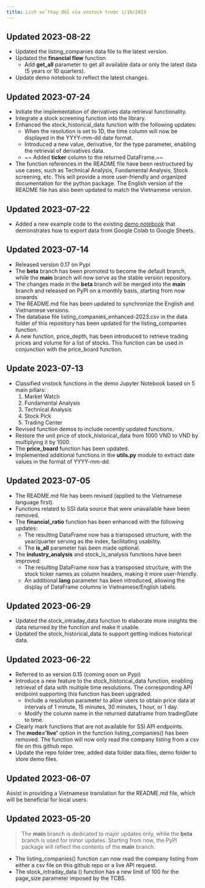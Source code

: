 ```yaml
---
title: Lịch sử thay đổi của vnstock trước 1/10/2023
---
```


## Updated 2023-08-22
- Updated the listing_companies data file to the latest version.
- Updated the **financial flow** function
  - Add **get_all** parameter to get all available data or only the latest data (5 years or 10 quarters).
- Update demo notebook to reflect the latest changes.

## Updated 2023-07-24
- Initiate the implementation of derivatives data retrieval functionality.
- Integrate a stock screening function into the library.
- Enhanced the stock_historical_data function with the following updates:
  - When the resolution is set to 1D, the time column will now be displayed in the YYYY-mm-dd date format.
  - Introduced a new value, derivative, for the type parameter, enabling the retrieval of derivatives data.
  - ~~ Added **ticker** column to the returned DataFrame.~~
- The function references in the README file have been restructured by use cases, such as Technical Analysis, Fundamental Analysis, Stock screening, etc. This will provide a more user-friendly and organized documentation for the python package. The English version of the README file has also been updated to match the Vietnamese version.

## Updated 2023-07-22
- Added a new example code to the existing [demo notebook](https://github.com/thinh-vu/vnstock/blob/beta/demo/gen2_vnstock_demo_index_all_functions_testing_2023.ipynb) that demonstrates how to export data from Google Colab to Google Sheets.

## Updated 2023-07-14
- Released version 0.17 on Pypi
- The **beta** branch has been promoted to become the default branch, while the **main** branch will now serve as the stable version repository.
- The changes made in the **beta** branch will be merged into the **main** branch and released on PyPI on a monthly basis, starting from now onwards
- The README.md file has been updated to synchronize the English and Vietnamese versions.
- The database file listing_companies_enhanced-2023.csv in the data folder of this repository has been updated for the listing_companies function.
- A new function, price_depth, has been introduced to retrieve trading prices and volume for a list of stocks. This function can be used in conjunction with the price_board function.

## Update 2023-07-13
- Classified vnstock functions in the demo Jupyter Notebook based on 5 main pillars:
  1. Market Watch
  2. Fundamental Analysis
  3. Technical Analysis
  4. Stock Pick
  5. Trading Center
- Revised function demos to include recently updated functions.
- Restore the unit price of stock_historical_data from 1000 VND to VND by multiplying it by 1000.
- The **price_board** function has been updated.
- Implemented additional functions in the **utils.py** module to extract date values in the format of YYYY-mm-dd.

## Updated 2023-07-05
- The README.md file has been revised (applied to the Vietnamese language first).
- Functions related to SSI data source that were unavailable have been removed.
- The **financial_ratio** function has been enhanced with the following updates:
  - The resulting DataFrame now has a transposed structure, with the year/quarter serving as the index, facilitating usability.
  - The **is_all** parameter has been made optional.
- The **industry_analysis** and stock_ls_analysis functions have been improved:
  - The resulting DataFrame now has a transposed structure, with the stock ticker names as column headers, making it more user-friendly.
  - An additional **lang** parameter has been introduced, allowing the display of DataFrame columns in Vietnamese/English labels.

## Updated 2023-06-29
- Updated the stock_intraday_data function to elaborate more insights the data returned by the function and make it usable.
- Updated the stock_historical_data to support getting indices historical data.

## Updated 2023-06-22
- Referred to as version 0.15 (coming soon on Pypi)
- Introduce a new feature to the stock_historical_data function, enabling retrieval of data with multiple time resolutions. The corresponding API endpoint supporting this function has been upgraded.
  - Include a resolution parameter to allow users to obtain price data at intervals of 1 minute, 15 minutes, 30 minutes, 1 hour, or 1 day.
  - Modify the column name in the returned dataframe from tradingDate to time.
- Clearly mark functions that are not available for SSI API endpoints.
- The **mode='live'** option in the function listing_companies() has been removed. The function will now only read the company listing from a csv file on this github repo.
- Update the repo folder tree, added data folder data files, demo folder to store demo files.

## Updated 2023-06-07
Assist in providing a Vietnamese translation for the README.md file, which will be beneficial for local users.

## Updated 2023-05-20
> The **main** branch is dedicated to major updates only, while the **beta** branch is used for minor updates. Starting from now, the PyPI package will reflect the contents of the **main** branch.

- The listing_companies() function can now read the company listing from either a csv file on this github repo or a live API request.
- The stock_intraday_data () function has a new limit of 100 for the page_size parameter imposed by the TCBS.